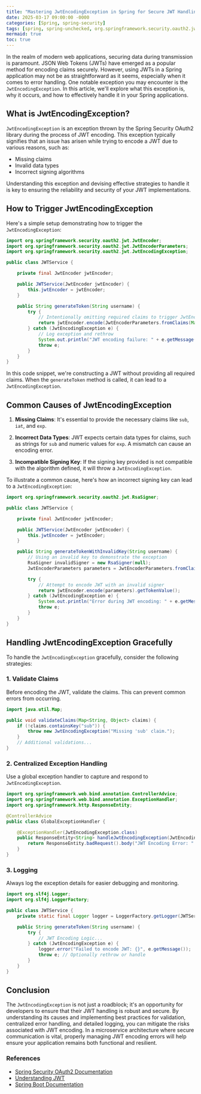 ```yaml
---
title: "Mastering JwtEncodingException in Spring for Secure JWT Handling"
date: 2025-03-17 09:00:00 -0000
categories: [Spring, spring-security]
tags: [spring, spring-unchecked, org.springframework.security.oauth2.jwt]
mermaid: true
toc: true
---
```



In the realm of modern web applications, securing data during transmission is paramount. JSON Web Tokens (JWTs) have emerged as a popular method for encoding claims securely. However, using JWTs in a Spring application may not be as straightforward as it seems, especially when it comes to error handling. One notable exception you may encounter is the `JwtEncodingException`. In this article, we'll explore what this exception is, why it occurs, and how to effectively handle it in your Spring applications.

## What is JwtEncodingException?

`JwtEncodingException` is an exception thrown by the Spring Security OAuth2 library during the process of JWT encoding. This exception typically signifies that an issue has arisen while trying to encode a JWT due to various reasons, such as:

- Missing claims
- Invalid data types
- Incorrect signing algorithms

Understanding this exception and devising effective strategies to handle it is key to ensuring the reliability and security of your JWT implementations.

## How to Trigger JwtEncodingException

Here's a simple setup demonstrating how to trigger the `JwtEncodingException`:

```java
import org.springframework.security.oauth2.jwt.JwtEncoder;
import org.springframework.security.oauth2.jwt.JwtEncoderParameters;
import org.springframework.security.oauth2.jwt.JwtEncodingException;

public class JWTService {

    private final JwtEncoder jwtEncoder;

    public JWTService(JwtEncoder jwtEncoder) {
        this.jwtEncoder = jwtEncoder;
    }

    public String generateToken(String username) {
        try {
            // Intentionally omitting required claims to trigger JwtEncodingException
            return jwtEncoder.encode(JwtEncoderParameters.fromClaims(Map.of("sub", username))).getTokenValue();
        } catch (JwtEncodingException e) {
            // Log exception and rethrow
            System.out.println("JWT encoding failure: " + e.getMessage());
            throw e;
        }
    }
}
```

In this code snippet, we're constructing a JWT without providing all required claims. When the `generateToken` method is called, it can lead to a `JwtEncodingException`.

## Common Causes of JwtEncodingException

1. **Missing Claims**: It's essential to provide the necessary claims like `sub`, `iat`, and `exp`.

2. **Incorrect Data Types**: JWT expects certain data types for claims, such as strings for `sub` and numeric values for `exp`. A mismatch can cause an encoding error.

3. **Incompatible Signing Key**: If the signing key provided is not compatible with the algorithm defined, it will throw a `JwtEncodingException`.

To illustrate a common cause, here's how an incorrect signing key can lead to a `JwtEncodingException`:

```java
import org.springframework.security.oauth2.jwt.RsaSigner;

public class JWTService {

    private final JwtEncoder jwtEncoder;

    public JWTService(JwtEncoder jwtEncoder) {
        this.jwtEncoder = jwtEncoder;
    }

    public String generateTokenWithInvalidKey(String username) {
        // Using an invalid key to demonstrate the exception
        RsaSigner invalidSigner = new RsaSigner(null);
        JwtEncoderParameters parameters = JwtEncoderParameters.fromClaims(Map.of("sub", username));

        try {
            // Attempt to encode JWT with an invalid signer
            return jwtEncoder.encode(parameters).getTokenValue();
        } catch (JwtEncodingException e) {
            System.out.println("Error during JWT encoding: " + e.getMessage());
            throw e;
        }
    }
}
```

## Handling JwtEncodingException Gracefully

To handle the `JwtEncodingException` gracefully, consider the following strategies:

### 1. Validate Claims

Before encoding the JWT, validate the claims. This can prevent common errors from occurring.

```java
import java.util.Map;

public void validateClaims(Map<String, Object> claims) {
    if (!claims.containsKey("sub")) {
        throw new JwtEncodingException("Missing 'sub' claim.");
    }
    // Additional validations...
}
```

### 2. Centralized Exception Handling

Use a global exception handler to capture and respond to `JwtEncodingException`.

```java
import org.springframework.web.bind.annotation.ControllerAdvice;
import org.springframework.web.bind.annotation.ExceptionHandler;
import org.springframework.http.ResponseEntity;

@ControllerAdvice
public class GlobalExceptionHandler {

    @ExceptionHandler(JwtEncodingException.class)
    public ResponseEntity<String> handleJwtEncodingException(JwtEncodingException e) {
        return ResponseEntity.badRequest().body("JWT Encoding Error: " + e.getMessage());
    }
}
```

### 3. Logging

Always log the exception details for easier debugging and monitoring.

```java
import org.slf4j.Logger;
import org.slf4j.LoggerFactory;

public class JWTService {
    private static final Logger logger = LoggerFactory.getLogger(JWTService.class);

    public String generateToken(String username) {
        try {
            // JWT Encoding Logic...
        } catch (JwtEncodingException e) {
            logger.error("Failed to encode JWT: {}", e.getMessage());
            throw e; // Optionally rethrow or handle
        }
    }
}
```

## Conclusion

The `JwtEncodingException` is not just a roadblock; it's an opportunity for developers to ensure that their JWT handling is robust and secure. By understanding its causes and implementing best practices for validation, centralized error handling, and detailed logging, you can mitigate the risks associated with JWT encoding. In a microservice architecture where secure communication is vital, properly managing JWT encoding errors will help ensure your application remains both functional and resilient.

### References
- [Spring Security OAuth2 Documentation](https://docs.spring.io/spring-security/site/docs/current/reference/html5/#oauth2)
- [Understanding JWT](https://jwt.io/introduction/)
- [Spring Boot Documentation](https://spring.io/projects/spring-boot)
